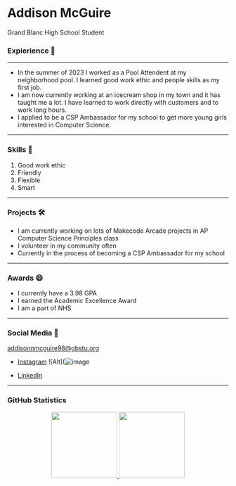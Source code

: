 # Addison McGuire
Grand Blanc High School Student
### Expierience 🔭
***
- In the summer of 2023 I worked as a Pool Attendent at my neighborhood pool. I learned good work ethic and people skills as my first job. 
- I am now currently working at an icecream shop in my town and it has taught me a lot. I have learned to work directly with customers and to work long hours.
- I applied to be a CSP Ambassador for my school to get more young girls interested in Computer Science.
***
### Skills 🌱
1. Good work ethic
2. Friendly
3. Flexible
4. Smart
***
### Projects  🛠
- I am currently working on lots of Makecode Arcade projects in AP Computer Science Principles class
- I volunteer in my community often
- Currently in the process of becoming a CSP Ambassador for my school
***
### Awards 😄
- I currently have a 3.98 GPA
- I earned the Academic Excellence Award
- I am a part of NHS
***
### Social Media 💬
addisonnmcguire98@gbstu.org
- [Instagram](https://www.instagram.com/) ![Alt](![image](https://github.com/addym07/addym07/assets/158605883/9d63d8ef-2864-4916-a28b-f58101649e83)

- [LinkedIn](https://www.linkedin.com/company/linked-com)
***
### GitHub Statistics
<p align='center'> 
   <a href="https://github-readme-stats.vercel.app/api?username=addym07&show_icons=true&count_private=true"> 
       <img height=150 src="https://github-readme-stats.vercel.app/api?username=addym07&show_icons=true&count_private=true"/> 
  </a> 
   <a href="https://github.com/addym07/github-readme-stats"> 
       <img height=150 src="https://github-readme-stats.vercel.app/api/top-langs/?username=addym07&layout=compact"/> 
   </a> 
</p> 


